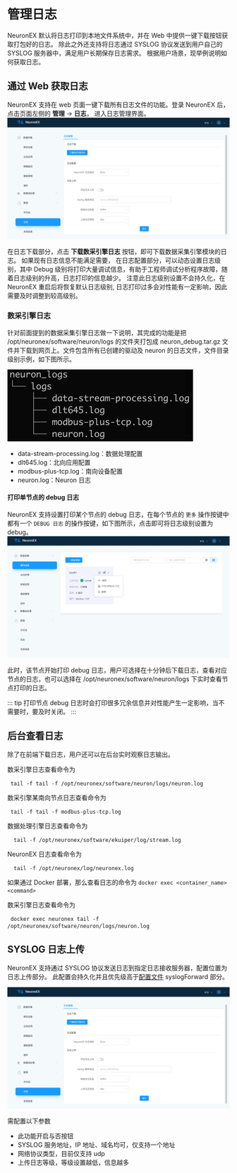# 管理日志


NeuronEX 默认将日志打印到本地文件系统中，并在 Web 中提供一键下载按钮获取打包好的日志。
除此之外还支持将日志通过 SYSLOG 协议发送到用户自己的 SYSLOG 服务器中，满足用户长期保存日志需求。
根据用户场景，现举例说明如何获取日志。



## 通过 Web 获取日志

NeuronEX 支持在 web 页面一键下载所有日志文件的功能。登录 NeuronEX 后，点击页面左侧的 **管理** -> **日志**， 进入日志管理界面。
![如图所示](./assets/log_manage_zh.jpg)

在日志下载部分，点击 **下载数采引擎日志** 按钮，即可下载数据采集引擎模块的日志。
如果现有日志信息不能满足需要， 在日志配置部分，可以动态设置日志级别，其中 Debug 级别将打印大量调试信息，有助于工程师调试分析程序故障，随着日志级别的升高，日志打印的信息越少。
注意此日志级别设置不会持久化，在 NeuronEX 重启后将恢复默认日志级别, 日志打印过多会对性能有一定影响，因此需要及时调整到较高级别。


### 数采引擎日志

针对前面提到的数据采集引擎日志做一下说明，其完成的功能是把 /opt/neuronex/software/neuron/logs 的文件夹打包成 neuron_debug.tar.gz 文件并下载到网页上。文件包含所有已创建的驱动及 neuron 的日志文件，文件目录级别示例，如下图所示。

<img src="./assets/neuron_logs.png" alt="neuron_logs" style="zoom:50%;" />

* data-stream-processing.log：数据处理配置
* dlt645.log：北向应用配置
* modbus-plus-tcp.log：南向设备配置
* neuron.log：Neuron 日志

#### 打印单节点的 debug 日志

NeuronEX 支持设置打印某个节点的 debug 日志，在每个节点的 `更多` 操作按键中都有一个 `DEBUG 日志` 的操作按键，如下图所示，点击即可将日志级别设置为 debug。
![调试节点](./assets/neuron_node_debug_zh.jpg)

此时，该节点开始打印 debug 日志，用户可选择在十分钟后下载日志，查看对应节点的日志，也可以选择在  /opt/neuronex/software/neuron/logs 下实时查看节点打印的日志。

::: tip
打印节点 debug 日志时会打印很多冗余信息并对性能产生一定影响，当不需要时，要及时关闭。
:::

## 后台查看日志

除了在前端下载日志，用户还可以在后台实时观察日志输出。

数采引擎日志查看命令为

```shell
 tail -f tail -f /opt/neuronex/software/neuron/logs/neuron.log
```

数采引擎某南向节点日志查看命令为

```shell
 tail -f tail -f modbus-plus-tcp.log
```

数据处理引擎日志查看命令为

```shell
  tail -f /opt/neuronex/software/ekuiper/log/stream.log
```

NeuronEX 日志查看命令为

```shell
  tail -f /opt/neuronex/log/neuronex.log 
```

如果通过 Docker 部署，那么查看日志的命令为 ``docker exec <container_name> <command>``

数采引擎日志查看命令为

```shell
 docker exec neuronex tail -f /opt/neuronex/software/neuron/logs/neuron.log
```


## SYSLOG 日志上传

NeuronEX 支持通过 SYSLOG 协议发送日志到指定日志接收服务器，配置位置为日志上传部分。
此配置会持久化并且优先级高于[配置文件](./conf-management.md) syslogForward 部分。

![如图所示](./assets/log_manage_zh.jpg)

需配置以下参数
* 此功能开启与否按钮
* SYSLOG 服务地址，IP 地址、域名均可，仅支持一个地址
* 网络协议类型，目前仅支持 udp
* 上传日志等级，等级设置越低，信息越多